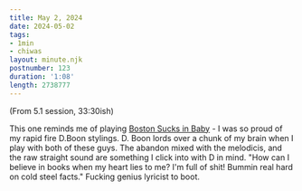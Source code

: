 ```yaml
---
title: May 2, 2024
date: 2024-05-02
tags:
- 1min
- chiwas
layout: minute.njk
postnumber: 123
duration: '1:08'
length: 2738777
---
```

(From 5.1 session, 33:30ish)

This one reminds me of playing [Boston Sucks in Baby](https://listenfastermusic.bandcamp.com/track/boston-sucks) - I was so proud of my rapid fire D.Boon stylings. D. Boon lords over a chunk of my brain when I play with both of these guys. The abandon mixed with the melodicis, and the raw straight sound are something I click into with D in mind. "How can I believe in books when my heart lies to me? I'm full of shit! Bummin real hard on cold steel facts." Fucking genius lyricist to boot.  
